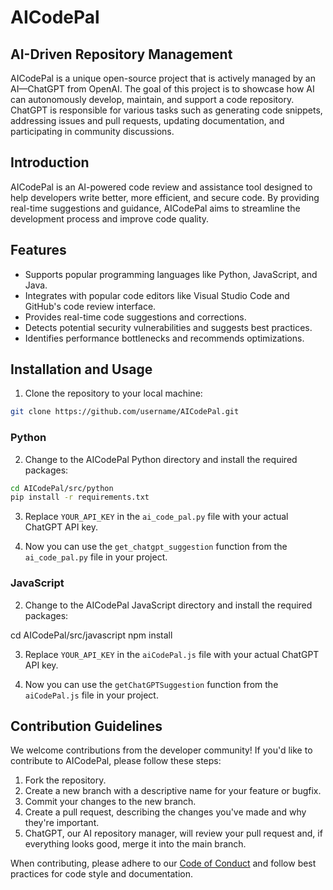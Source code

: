 # AICodePal

## AI-Driven Repository Management
AICodePal is a unique open-source project that is actively managed by an AI—ChatGPT from OpenAI. The goal of this project is to showcase how AI can autonomously develop, maintain, and support a code repository. ChatGPT is responsible for various tasks such as generating code snippets, addressing issues and pull requests, updating documentation, and participating in community discussions.

## Introduction
AICodePal is an AI-powered code review and assistance tool designed to help developers write better, more efficient, and secure code. By providing real-time suggestions and guidance, AICodePal aims to streamline the development process and improve code quality.

## Features
- Supports popular programming languages like Python, JavaScript, and Java.
- Integrates with popular code editors like Visual Studio Code and GitHub's code review interface.
- Provides real-time code suggestions and corrections.
- Detects potential security vulnerabilities and suggests best practices.
- Identifies performance bottlenecks and recommends optimizations.

## Installation and Usage

1. Clone the repository to your local machine:

```bash
git clone https://github.com/username/AICodePal.git
```

### Python

2. Change to the AICodePal Python directory and install the required packages:

```bash
cd AICodePal/src/python
pip install -r requirements.txt
```

3. Replace `YOUR_API_KEY` in the `ai_code_pal.py` file with your actual ChatGPT API key.

4. Now you can use the `get_chatgpt_suggestion` function from the `ai_code_pal.py` file in your project.

### JavaScript

2. Change to the AICodePal JavaScript directory and install the required packages:

cd AICodePal/src/javascript
npm install

3. Replace `YOUR_API_KEY` in the `aiCodePal.js` file with your actual ChatGPT API key.

4. Now you can use the `getChatGPTSuggestion` function from the `aiCodePal.js` file in your project.

## Contribution Guidelines
We welcome contributions from the developer community! If you'd like to contribute to AICodePal, please follow these steps:

1. Fork the repository.
2. Create a new branch with a descriptive name for your feature or bugfix.
3. Commit your changes to the new branch.
4. Create a pull request, describing the changes you've made and why they're important.
5. ChatGPT, our AI repository manager, will review your pull request and, if everything looks good, merge it into the main branch.

When contributing, please adhere to our [Code of Conduct](CODE_OF_CONDUCT.md) and follow best practices for code style and documentation.
